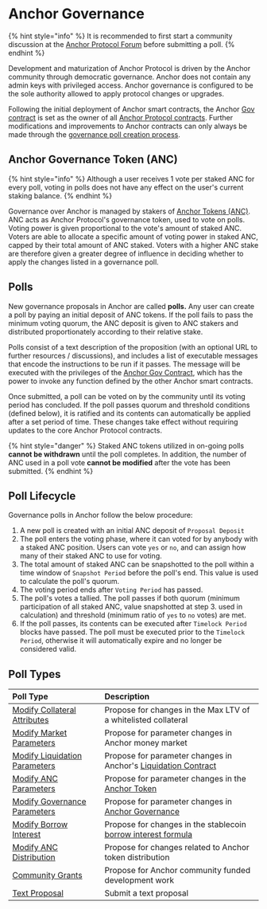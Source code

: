 # Anchor Governance

{% hint style="info" %}
It is recommended to first start a community discussion at the [Anchor Protocol Forum](https://forum.anchorprotocol.com) before submitting a poll.
{% endhint %}

Development and maturization of Anchor Protocol is driven by the Anchor community through democratic governance. Anchor does not contain any admin keys with privileged access. Anchor governance is configured to be the sole authority allowed to apply protocol changes or upgrades.

Following the initial deployment of Anchor smart contracts, the Anchor [Gov contract](../../smart-contracts/anchor-token/gov.md) is set as the owner of all [Anchor Protocol contracts](../../smart-contracts/deployed-contracts.md). Further modifications and improvements to Anchor contracts can only always be made through the [governance poll creation process](./#poll-lifecycle).

## Anchor Governance Token \(ANC\)

{% hint style="info" %}
Although a user receives 1 vote per staked ANC for every poll, voting in polls does not have any effect on the user's current staking balance.
{% endhint %}

Governance over Anchor is managed by stakers of [Anchor Tokens \(ANC\)](../anchor-token-anc.md). ANC acts as Anchor Protocol's governance token, used to vote on polls. Voting power is given proportional to the vote's amount of staked ANC. Voters are able to allocate a specific amount of voting power in staked ANC, capped by their total amount of ANC staked. Voters with a higher ANC stake are therefore given a greater degree of influence in deciding whether to apply the changes listed in a governance poll.

## Polls

New governance proposals in Anchor are called **polls.** Any user can create a poll by paying an initial deposit of ANC tokens. If the poll fails to pass the minimum voting quorum, the ANC deposit is given to ANC stakers and distributed proportionately according to their relative stake.

Polls consist of a text description of the proposition \(with an optional URL to further resources / discussions\), and includes a list of executable messages that encode the instructions to be run if it passes. The message will be executed with the privileges of the [Anchor Gov Contract](../../smart-contracts/anchor-token/gov.md), which has the power to invoke any function defined by the other Anchor smart contracts.

Once submitted, a poll can be voted on by the community until its voting period has concluded. If the poll passes quorum and threshold conditions \(defined below\), it is ratified and its contents can automatically be applied after a set period of time. These changes take effect without requiring updates to the core Anchor Protocol contracts.

{% hint style="danger" %}
Staked ANC tokens utilized in on-going polls **cannot be withdrawn** until the poll completes. In addition, the number of ANC used in a poll vote **cannot be modified** after the vote has been submitted.
{% endhint %}

## Poll Lifecycle

Governance polls in Anchor follow the below procedure:

1. A new poll is created with an initial ANC deposit of `Proposal Deposit`
2. The poll enters the voting phase, where it can voted for by anybody with a staked ANC position. Users can vote `yes` or `no`, and can assign how many of their staked ANC to use for voting.
3. The total amount of staked ANC can be snapshotted to the poll within a time window of `Snapshot Period` before the poll's end. This value is used to calculate the poll's quorum.
4. The voting period ends after `Voting Period` has passed.
5. The poll's votes a tallied. The poll passes if both quorum \(minimum participation of all staked ANC, value snapshotted at step 3. used in calculation\) and threshold \(minimum ratio of `yes` to `no` votes\) are met.
6. If the poll passes, its contents can be executed after `Timelock Period` blocks have passed. The poll must be executed prior to the `Timelock Period`, otherwise it will automatically expire and no longer be considered valid.

## Poll Types

| Poll Type | Description |
| :--- | :--- |
| [Modify Collateral Attributes](modify-collateral-parameters.md) | Propose for changes in the Max LTV of a whitelisted collateral |
| [Modify Market Parameters](modify-market-parameters.md) | Propose for parameter changes in Anchor money market |
| [Modify Liquidation Parameters](modify-liquidation-parameters.md) | Propose for parameter changes in Anchor's [Liquidation Contract](../loan-liquidation.md) |
| [Modify ANC Parameters](modify-anc-parameters.md) | Propose for parameter changes in the [Anchor Token](../anchor-token-anc.md) |
| [Modify Governance Parameters](modify-governance-parameters.md) | Propose for parameter changes in [Anchor Governance](./) |
| [Modify Borrow Interest](modify-the-interest-model.md) | Propose for changes in the stablecoin [borrow interest formula](../money-market/#borrow-rate-model) |
| [Modify ANC Distribution](modify-the-distribution-model.md) | Propose for changes related to Anchor token distribution |
| [Community Grants](spend-community-pool.md) | Propose for Anchor community funded development work |
| [Text Proposal](text-proposal.md) | Submit a text proposal |

